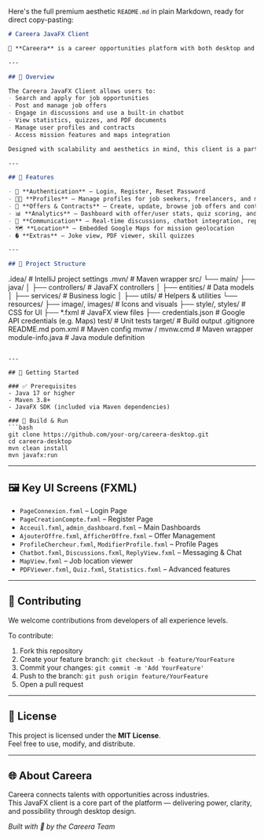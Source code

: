 Here's the full premium aesthetic `README.md` in plain Markdown, ready for direct copy-pasting:

```markdown
# Careera JavaFX Client

🌟 **Careera** is a career opportunities platform with both desktop and web clients. This is the **JavaFX-based desktop application** offering a rich, intuitive experience for job seekers, freelancers, and recruiters alike.

---

## 📌 Overview

The Careera JavaFX Client allows users to:
- Search and apply for job opportunities  
- Post and manage job offers  
- Engage in discussions and use a built-in chatbot  
- View statistics, quizzes, and PDF documents  
- Manage user profiles and contracts  
- Access mission features and maps integration  

Designed with scalability and aesthetics in mind, this client is a part of the broader Careera ecosystem.

---

## 🧩 Features

- 🔐 **Authentication** – Login, Register, Reset Password  
- 🧑‍💼 **Profiles** – Manage profiles for job seekers, freelancers, and moderators  
- 📄 **Offers & Contracts** – Create, update, browse job offers and contract types  
- 📊 **Analytics** – Dashboard with offer/user stats, quiz scoring, and more  
- 💬 **Communication** – Real-time discussions, chatbot integration, reply system  
- 🗺 **Location** – Embedded Google Maps for mission geolocation  
- � **Extras** – Joke view, PDF viewer, skill quizzes  

---

## 📁 Project Structure

```
.idea/                           # IntelliJ project settings
.mvn/                            # Maven wrapper
src/
└── main/
    ├── java/
    │    ├── controllers/       # JavaFX controllers
    │    ├── entities/          # Data models
    │    ├── services/          # Business logic
    │    ├── utils/             # Helpers & utilities
    └── resources/
        ├── image/, images/    # Icons and visuals
        ├── style/, styles/    # CSS for UI
        ├── *.fxml            # JavaFX view files
        ├── credentials.json   # Google API credentials (e.g. Maps)
test/                            # Unit tests
target/                          # Build output
.gitignore
README.md
pom.xml                          # Maven config
mvnw / mvnw.cmd                  # Maven wrapper
module-info.java                 # Java module definition
```

---

## 🚀 Getting Started

### ✅ Prerequisites
- Java 17 or higher  
- Maven 3.8+  
- JavaFX SDK (included via Maven dependencies)

### 🔧 Build & Run
```bash
git clone https://github.com/your-org/careera-desktop.git
cd careera-desktop
mvn clean install
mvn javafx:run
```

---

## 🖼 Key UI Screens (FXML)

* `PageConnexion.fxml` – Login Page  
* `PageCreationCompte.fxml` – Register Page  
* `Acceuil.fxml`, `admin_dashboard.fxml` – Main Dashboards  
* `AjouterOffre.fxml`, `AfficherOffre.fxml` – Offer Management  
* `ProfileChercheur.fxml`, `ModifierProfile.fxml` – Profile Pages  
* `Chatbot.fxml`, `Discussions.fxml`, `ReplyView.fxml` – Messaging & Chat  
* `MapView.fxml` – Job location viewer  
* `PDFViewer.fxml`, `Quiz.fxml`, `Statistics.fxml` – Advanced features  

---

## 🤝 Contributing

We welcome contributions from developers of all experience levels.

To contribute:
1. Fork this repository  
2. Create your feature branch: `git checkout -b feature/YourFeature`  
3. Commit your changes: `git commit -m 'Add YourFeature'`  
4. Push to the branch: `git push origin feature/YourFeature`  
5. Open a pull request  

---

## 📄 License

This project is licensed under the **MIT License**.  
Feel free to use, modify, and distribute.

---

## 🌐 About Careera

Careera connects talents with opportunities across industries.  
This JavaFX client is a core part of the platform — delivering power, clarity, and possibility through desktop design.

*Built with 💙 by the Careera Team*
```
